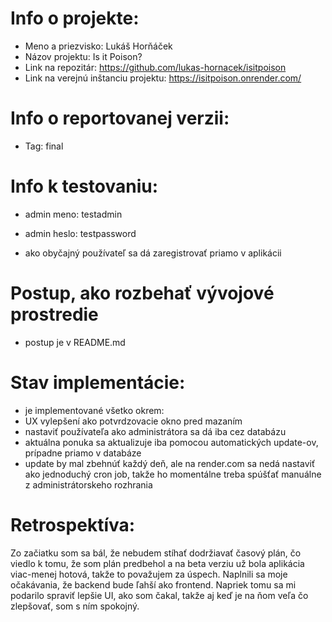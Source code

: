# Info o projekte:
- Meno a priezvisko: Lukáš Horňáček
- Názov projektu: Is it Poison?
- Link na repozitár: https://github.com/lukas-hornacek/isitpoison
- Link na verejnú inštanciu projektu: https://isitpoison.onrender.com/

# Info o reportovanej verzii:
- Tag: final

# Info k testovaniu:
- admin meno: testadmin
- admin heslo: testpassword

- ako obyčajný používateľ sa dá zaregistrovať priamo v aplikácii

# Postup, ako rozbehať vývojové prostredie 
- postup je v README.md

# Stav implementácie:
- je implementované všetko okrem:
- UX vylepšení ako potvrdzovacie okno pred mazaním
- nastaviť používateľa ako administrátora sa dá iba cez databázu
- aktuálna ponuka sa aktualizuje iba pomocou automatických update-ov, prípadne priamo v databáze
- update by mal zbehnúť každý deň, ale na render.com sa nedá nastaviť ako jednoduchý cron job, takže
ho momentálne treba spúšťať manuálne z administrátorskeho rozhrania

# Retrospektíva:
Zo začiatku som sa bál, že nebudem stíhať dodržiavať časový plán, čo viedlo k tomu, že som plán predbehol a na beta verziu už bola
aplikácia viac-menej hotová, takže to považujem za úspech. Naplnili sa moje očakávania, že backend bude ľahší ako frontend.
Napriek tomu sa mi podarilo spraviť lepšie UI, ako som čakal, takže aj keď je na ňom veľa čo zlepšovať, som s ním spokojný.
